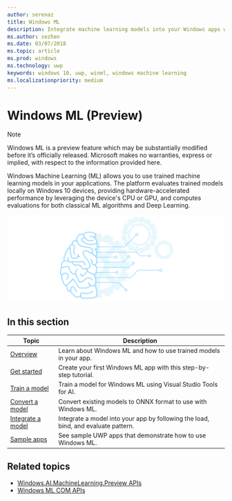 ```yaml
---
author: serenaz
title: Windows ML
description: Integrate machine learning models into your Windows apps with Windows ML. The platform provides local, hardware-accelerated evaluation on Windows 10 devices. 
ms.author: sezhen
ms.date: 03/07/2018
ms.topic: article
ms.prod: windows
ms.technology: uwp
keywords: windows 10, uwp, winml, windows machine learning
ms.localizationpriority: medium
---
```


# Windows ML (Preview)

> [!NOTE]
> Windows ML is a preview feature which may be substantially modified before it’s officially released. Microsoft makes no warranties, express or implied, with respect to the information provided here.

Windows Machine Learning (ML) allows you to use trained machine learning models in your applications. The platform evaluates trained models locally on Windows 10 devices, providing hardware-accelerated performance by leveraging the device's CPU or GPU, and computes evaluations for both classical ML algorithms and Deep Learning.

![Windows machine learning](images/winml-graphic.png)

## In this section

| Topic | Description |
| - | - |
| [Overview](overview.md) | Learn about Windows ML and how to use trained models in your app. |
| [Get started](get-started.md) | Create your first Windows ML app with this step-by-step tutorial. |
| [Train a model](train-ai-model.md) | Train a model for Windows ML using Visual Studio Tools for AI. |
| [Convert a model](conversion-samples.md) | Convert existing models to ONNX format to use with Windows ML. |
| [Integrate a model](integrate-model.md) | Integrate a model into your app by following the load, bind, and evaluate pattern. |
| [Sample apps](samples.md) | See sample UWP apps that demonstrate how to use Windows ML. |

## Related topics

- [Windows.AI.MachineLearning.Preview APIs](/uwp/api/windows.ai.machinelearning.preview)
- [Windows ML COM APIs](https://msdn.microsoft.com/en-us/library/windows/desktop/mt845849.aspx)